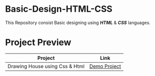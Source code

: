 # Basic-Design-HTML-CSS
This Repository consist Basic designing using ***HTML*** & ***CSS*** languages.
# Project Preview
|                 Project                         |                     Link                                                               |
|-------------------------------------------------|----------------------------------------------------------------------------------------|
| Drawing House using Css & Html                  | [Demo Project](https://drawing-house-reema.netlify.app/)                               |
